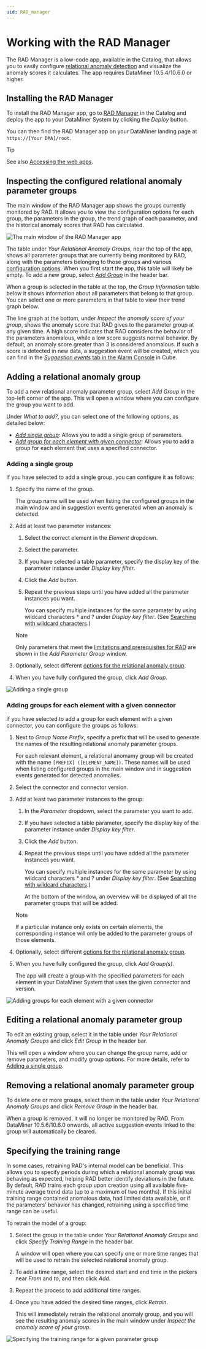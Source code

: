 ```yaml
---
uid: RAD_manager
---
```


# Working with the RAD Manager

The RAD Manager is a low-code app, available in the Catalog, that allows you to easily configure [relational anomaly detection](xref:Relational_anomaly_detection) and visualize the anomaly scores it calculates. The app requires DataMiner 10.5.4/10.6.0 or higher.

## Installing the RAD Manager

To install the RAD Manager app, go to [RAD Manager](https://catalog.dataminer.services/details/174b9848-43c8-470d-afc2-1b1722f05e74) in the Catalog and deploy the app to your DataMiner System by clicking the *Deploy* button.

You can then find the RAD Manager app on your DataMiner landing page at `https://[Your DMA]/root`.

> [!TIP]
> See also [Accessing the web apps](xref:Accessing_the_web_apps).

## Inspecting the configured relational anomaly parameter groups

The main window of the RAD Manager app shows the groups currently monitored by RAD. It allows you to view the configuration options for each group, the parameters in the group, the trend graph of each parameter, and the historical anomaly scores that RAD has calculated.

![The main window of the RAD Manager app](~/dataminer/images/RAD_Manager.png)

The table under *Your Relational Anomaly Groups*, near the top of the app, shows all parameter groups that are currently being monitored by RAD, along with the parameters belonging to those groups and various [configuration options](xref:Relational_anomaly_detection#options-for-rad-parameter-groups). When you first start the app, this table will likely be empty. To add a new group, select [*Add Group*](#adding-a-relational-anomaly-group) in the header bar.

When a group is selected in the table at the top, the *Group Information* table below it shows information about all parameters that belong to that group. You can select one or more parameters in that table to view their trend graph below.

The line graph at the bottom, under *Inspect the anomaly score of your group*, shows the anomaly score that RAD gives to the parameter group at any given time. A high score indicates that RAD considers the behavior of the parameters anomalous, while a low score suggests normal behavior. By default, an anomaly score greater than 3 is considered anomalous. If such a score is detected in new data, a suggestion event will be created, which you can find in the [*Suggestion events* tab in the Alarm Console](xref:Relational_anomaly_detection#relational-anomalies-in-the-alarm-console) in Cube.

## Adding a relational anomaly group

To add a new relational anomaly parameter group, select *Add Group* in the top-left corner of the app. This will open a window where you can configure the group you want to add.

Under *What to add?*, you can select one of the following options, as detailed below:

- [*Add single group*](#adding-a-single-group): Allows you to add a single group of parameters.
- [*Add group for each element with given connector*](#adding-groups-for-each-element-with-a-given-connector): Allows you to add a group for each element that uses a specified connector.

### Adding a single group

If you have selected to add a single group, you can configure it as follows:

1. Specify the name of the group.

   The group name will be used when listing the configured groups in the main window and in suggestion events generated when an anomaly is detected.

1. Add at least two parameter instances:

   1. Select the correct element in the *Element* dropdown.

   1. Select the parameter.

   1. If you have selected a table parameter, specify the display key of the parameter instance under *Display key filter*.

   1. Click the *Add* button.

   1. Repeat the previous steps until you have added all the parameter instances you want.

      You can specify multiple instances for the same parameter by using wildcard characters \* and ? under *Display key filter*. (See [Searching with wildcard characters](xref:Searching_in_DataMiner_Cube#searching-with-wildcard-characters).)

   > [!NOTE]
   > Only parameters that meet the [limitations and prerequisites for RAD](xref:Relational_anomaly_detection) are shown in the *Add Parameter Group* window.

1. Optionally, select different [options for the relational anomaly group](xref:Relational_anomaly_detection#options-for-rad-parameter-groups).

1. When you have fully configured the group, click *Add Group*.

![Adding a single group](~/dataminer/images/RAD_Manager_AddSingleParameterGroup.png)

### Adding groups for each element with a given connector

If you have selected to add a group for each element with a given connector, you can configure the groups as follows:

1. Next to *Group Name Prefix*, specify a prefix that will be used to generate the names of the resulting relational anomaly parameter groups.

   For each relevant element, a relational anomamy group will be created with the name `[PREFIX] ([ELEMENT_NAME])`. These names will be used when listing configured groups in the main window and in suggestion events generated for detected anomalies.

1. Select the connector and connector version.

1. Add at least two parameter instances to the group:

   1. In the *Parameter* dropdown, select the parameter you want to add.

   1. If you have selected a table parameter, specify the display key of the parameter instance under *Display key filter*.

   1. Click the *Add* button.

   1. Repeat the previous steps until you have added all the parameter instances you want.

      You can specify multiple instances for the same parameter by using wildcard characters \* and ? under *Display key filter*. (See [Searching with wildcard characters](xref:Searching_in_DataMiner_Cube#searching-with-wildcard-characters).)

      At the bottom of the window, an overview will be displayed of all the parameter groups that will be added.

   > [!NOTE]
   > If a particular instance only exists on certain elements, the corresponding instance will only be added to the parameter groups of those elements.

1. Optionally, select different [options for the relational anomaly group](xref:Relational_anomaly_detection#options-for-rad-parameter-groups).

1. When you have fully configured the group, click *Add Group(s)*.

   The app will create a group with the specified parameters for each element in your DataMiner System that uses the given connector and version.

![Adding groups for each element with a given connector](~/dataminer/images/RAD_Manager_AddParameterGroupPerProtocol.png)

## Editing a relational anomaly parameter group

To edit an existing group, select it in the table under *Your Relational Anomaly Groups* and click *Edit Group* in the header bar.

This will open a window where you can change the group name, add or remove parameters, and modify group options. For more details, refer to [Adding a single group](#adding-a-single-group).

## Removing a relational anomaly parameter group

To delete one or more groups, select them in the table under *Your Relational Anomaly Groups* and click *Remove Group* in the header bar.

When a group is removed, it will no longer be monitored by RAD. From DataMiner 10.5.6/10.6.0 onwards<!--RN 42602-->, all active suggestion events linked to the group will automatically be cleared.

## Specifying the training range

In some cases, retraining RAD's internal model can be beneficial. This allows you to specify periods during which a relational anomaly group was behaving as expected, helping RAD better identify deviations in the future. By default, RAD trains each group upon creation using all available five-minute average trend data (up to a maximum of two months). If this initial training range contained anomalous data, had limited data available, or if the parameters’ behavior has changed, retraining using a specified time range can be useful.

To retrain the model of a group:

1. Select the group in the table under *Your Relational Anomaly Groups* and click *Specify Training Range* in the header bar.

   A window will open where you can specify one or more time ranges that will be used to retrain the selected relational anomaly group.

1. To add a time range, select the desired start and end time in the pickers near *From* and *to*, and then click *Add*.

1. Repeat the process to add additional time ranges.

1. Once you have added the desired time ranges, click *Retrain*.

   This will immediately retrain the relational anomaly group, and you will see the resulting anomaly scores in the main window under *Inspect the anomaly score of your group*.

![Specifying the training range for a given parameter group](~/dataminer/images/RAD_Manager_SpecifyTrainingRange.png)
